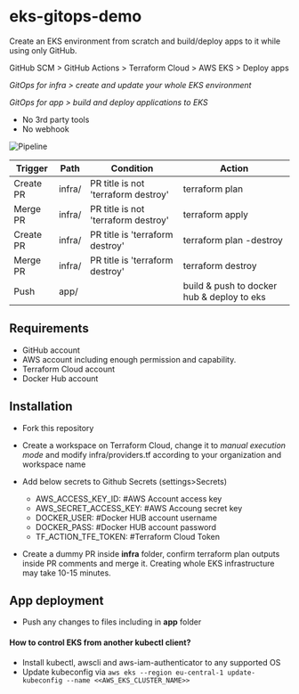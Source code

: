 # eks-gitops-demo

Create an EKS environment from scratch and build/deploy apps to it while using only GitHub.

GitHub SCM > GitHub Actions > Terraform Cloud > AWS EKS > Deploy apps

*GitOps for infra > create and update your whole EKS environment*

*GitOps for app > build and deploy applications to EKS*

- No 3rd party tools
- No webhook


![Pipeline](pipeline.jpeg)

|**Trigger**|**Path**|**Condition**|**Action**|
|-|-|-|-|
|Create PR|infra/|PR title is not 'terraform destroy'|terraform plan|
|Merge PR|infra/|PR title is not 'terraform destroy'|terraform apply|
|Create PR|infra/|PR title is 'terraform destroy'|terraform plan -destroy|
|Merge PR|infra/|PR title is 'terraform destroy'|terraform destroy|
|Push|app/| |build & push to docker hub & deploy to eks|

## Requirements
- GitHub account
- AWS account including enough permission and capability.
- Terraform Cloud account
- Docker Hub account

## Installation

- Fork this repository

- Create a workspace on Terraform Cloud, change it to *manual execution mode* and modify infra/providers.tf according to your organization and workspace name

- Add below secrets to Github Secrets (settings>Secrets)
    - AWS_ACCESS_KEY_ID:  #AWS Account access key
    - AWS_SECRET_ACCESS_KEY: #AWS Accoung secret key
    - DOCKER_USER: #Docker HUB account username
    - DOCKER_PASS: #Docker HUB account password
    - TF_ACTION_TFE_TOKEN: #Terraform Cloud Token

- Create a dummy PR inside **infra** folder, confirm terraform plan outputs inside PR comments and merge it. Creating whole EKS infrastructure may take 10-15 minutes.

## App deployment
- Push any changes to files including in **app** folder

#### How to control EKS from another kubectl client?
- Install kubectl, awscli and aws-iam-authenticator to any supported OS
- Update kubeconfig via `aws eks --region eu-central-1 update-kubeconfig --name <<AWS_EKS_CLUSTER_NAME>>`
